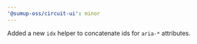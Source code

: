 ```yaml
---
'@sumup-oss/circuit-ui': minor
---
```


Added a new `idx` helper to concatenate ids for `aria-*` attributes.
